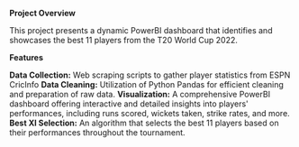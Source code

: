**Project Overview**

This project presents a dynamic PowerBI dashboard that identifies and showcases the best 11 players from the T20 World Cup 2022. 

**Features**

**Data Collection:** Web scraping scripts to gather player statistics from ESPN CricInfo
**Data Cleaning:** Utilization of Python Pandas for efficient cleaning and preparation of raw data.
**Visualization:** A comprehensive PowerBI dashboard offering interactive and detailed insights into players' performances, including runs scored, wickets taken, 
strike rates, and more.
**Best XI Selection:** An algorithm that selects the best 11 players based on their performances throughout the tournament.
